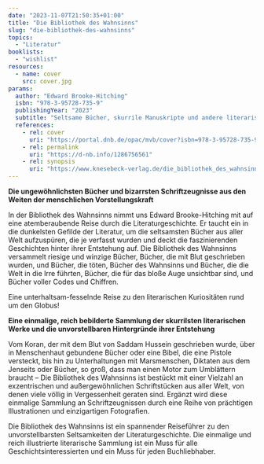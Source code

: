 ```yaml
---
date: "2023-11-07T21:50:35+01:00"
title: "Die Bibliothek des Wahnsinns"
slug: "die-bibliothek-des-wahnsinns"
topics:
  - "Literatur"
booklists:
  - "wishlist"
resources:
  - name: cover
    src: cover.jpg
params:
  author: "Edward Brooke-Hitching"
  isbn: "978-3-95728-735-9"
  publishingYear: "2023"
  subtitle: "Seltsame Bücher, skurrile Manuskripte und andere literarische Kuriositäten"
  references:
    - rel: cover
      uri: "https://portal.dnb.de/opac/mvb/cover?isbn=978-3-95728-735-9"
    - rel: permalink
      uri: "https://d-nb.info/1286756561"
    - rel: synopsis
      uri: "https://www.knesebeck-verlag.de/die_bibliothek_des_wahnsinns/t-1/1181"
---
```

**Die ungewöhnlichsten Bücher und bizarrsten Schriftzeugnisse aus den Weiten der 
menschlichen Vorstellungskraft**

In der Bibliothek des Wahnsinns nimmt uns Edward Brooke-Hitching mit auf eine 
atemberaubende Reise durch die Literaturgeschichte. Er taucht ein in die 
dunkelsten Gefilde der Literatur, um die seltsamsten Bücher aus aller Welt 
aufzuspüren, die je verfasst wurden und deckt die faszinierenden Geschichten 
hinter ihrer Entstehung auf. Die Bibliothek des Wahnsinns versammelt riesige und 
winzige Bücher, Bücher, die mit Blut geschrieben wurden, und Bücher, die töten, 
Bücher des Wahnsinns und Bücher, die die Welt in die Irre führten, Bücher, die 
für das bloße Auge unsichtbar sind, und Bücher voller Codes und Chiffren.

Eine unterhaltsam-fesselnde Reise zu den literarischen Kuriositäten rund um den 
Globus!

**Eine einmalige, reich bebilderte Sammlung der skurrilsten literarischen Werke 
und die unvorstellbaren Hintergründe ihrer Entstehung**

Vom Koran, der mit dem Blut von Saddam Hussein geschrieben wurde, über in 
Menschenhaut gebundene Bücher oder eine Bibel, die eine Pistole versteckt, bis 
hin zu Unterhaltungen mit Marsmenschen, Diktaten aus dem Jenseits oder Bücher, 
so groß, dass man einen Motor zum Umblättern braucht – Die Bibliothek des 
Wahnsinns ist bestückt mit einer Vielzahl an exzentrischen und außergewöhnlichen 
Schriftstücken aus aller Welt, von denen viele völlig in Vergessenheit geraten 
sind. Ergänzt wird diese einmalige Sammlung an Schriftzeugnissen durch eine 
Reihe von prächtigen Illustrationen und einzigartigen Fotografien.

Die Bibliothek des Wahnsinns ist ein spannender Reiseführer zu den 
unvorstellbarsten Seltsamkeiten der Literaturgeschichte. Die einmalige und reich 
illustrierte literarische Sammlung ist ein Muss für alle 
Geschichtsinteressierten und ein Muss für jeden Buchliebhaber.